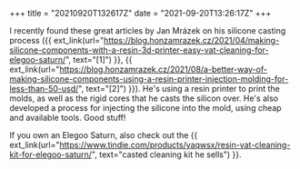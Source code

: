 +++
title = "20210920T132617Z"
date  = "2021-09-20T13:26:17Z"
+++

I recently found these great articles by Jan Mrázek on his silicone casting process ({{ ext_link(url="https://blog.honzamrazek.cz/2021/04/making-silicone-components-with-a-resin-3d-printer-easy-vat-cleaning-for-elegoo-saturn/", text="[1]") }}, {{ ext_link(url="https://blog.honzamrazek.cz/2021/08/a-better-way-of-making-silicone-components-using-a-resin-printer-injection-molding-for-less-than-50-usd/", text="[2]") }}). He's using a resin printer to print the molds, as well as the rigid cores that he casts the silicon over. He's also developed a process for injecting the silicone into the mold, using cheap and available tools. Good stuff!

If you own an Elegoo Saturn, also check out the {{ ext_link(url="https://www.tindie.com/products/yaqwsx/resin-vat-cleaning-kit-for-elegoo-saturn/", text="casted cleaning kit he sells") }}.
